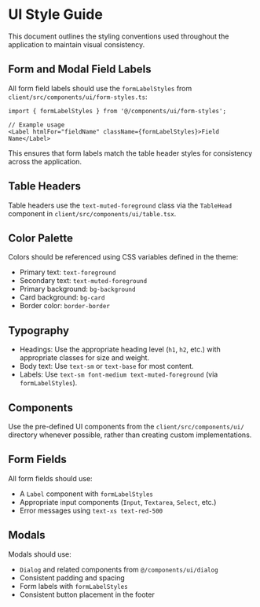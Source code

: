 # UI Style Guide

This document outlines the styling conventions used throughout the application to maintain visual consistency.

## Form and Modal Field Labels

All form field labels should use the `formLabelStyles` from `client/src/components/ui/form-styles.ts`:

```tsx
import { formLabelStyles } from '@/components/ui/form-styles';

// Example usage
<Label htmlFor="fieldName" className={formLabelStyles}>Field Name</Label>
```

This ensures that form labels match the table header styles for consistency across the application.

## Table Headers

Table headers use the `text-muted-foreground` class via the `TableHead` component in `client/src/components/ui/table.tsx`.

## Color Palette

Colors should be referenced using CSS variables defined in the theme:

- Primary text: `text-foreground`
- Secondary text: `text-muted-foreground`
- Primary background: `bg-background`
- Card background: `bg-card`
- Border color: `border-border`

## Typography

- Headings: Use the appropriate heading level (`h1`, `h2`, etc.) with appropriate classes for size and weight.
- Body text: Use `text-sm` or `text-base` for most content.
- Labels: Use `text-sm font-medium text-muted-foreground` (via `formLabelStyles`).

## Components

Use the pre-defined UI components from the `client/src/components/ui/` directory whenever possible, rather than creating custom implementations.

## Form Fields

All form fields should use:
- A `Label` component with `formLabelStyles`
- Appropriate input components (`Input`, `Textarea`, `Select`, etc.)
- Error messages using `text-xs text-red-500`

## Modals

Modals should use:
- `Dialog` and related components from `@/components/ui/dialog`
- Consistent padding and spacing
- Form labels with `formLabelStyles`
- Consistent button placement in the footer 